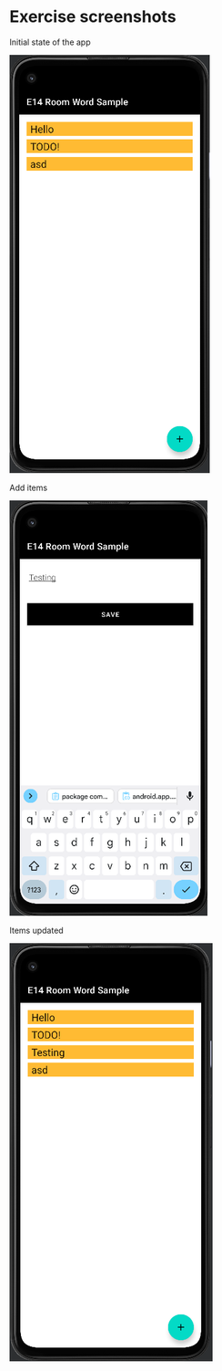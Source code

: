 # Exercise screenshots

Initial state of the app  

![initial state](Exercise-Images/1.png)  

Add items  

![add](Exercise-Images/2.png)  

Items updated  

![items](Exercise-Images/3.png)  

